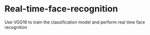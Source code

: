 # Real-time-face-recognition
Use VGG16 to train the classification model and perform real time face recognition
